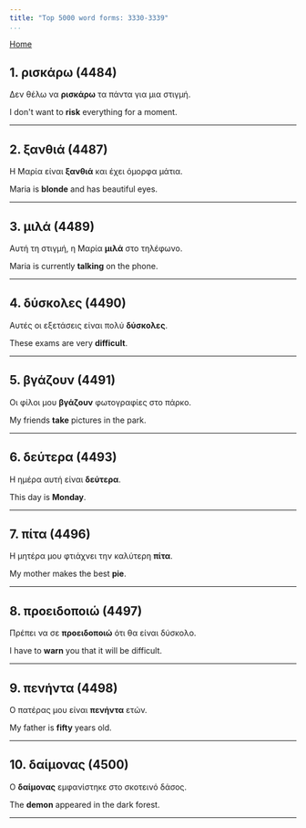 ```yaml
---
title: "Top 5000 word forms: 3330-3339"
...
```


[Home](./) 

## 1. ρισκάρω (4484)

Δεν θέλω να **ρισκάρω** τα πάντα για μια στιγμή.

I don't want to **risk** everything for a moment.

---

## 2. ξανθιά (4487)

Η Μαρία είναι **ξανθιά** και έχει όμορφα μάτια.

Maria is **blonde** and has beautiful eyes.

---

## 3. μιλά (4489)

Αυτή τη στιγμή, η Μαρία **μιλά** στο τηλέφωνο.  

Maria is currently **talking** on the phone.

---

## 4. δύσκολες (4490)

Αυτές οι εξετάσεις είναι πολύ **δύσκολες**.  

These exams are very **difficult**.

---

## 5. βγάζουν (4491)

Οι φίλοι μου **βγάζουν** φωτογραφίες στο πάρκο.  

My friends **take** pictures in the park.

---

## 6. δεύτερα (4493)

Η ημέρα αυτή είναι **δεύτερα**.

This day is **Monday**.

---

## 7. πίτα (4496)

Η μητέρα μου φτιάχνει την καλύτερη **πίτα**.

My mother makes the best **pie**.

---

## 8. προειδοποιώ (4497)

Πρέπει να σε **προειδοποιώ** ότι θα είναι δύσκολο.

I have to **warn** you that it will be difficult.

---

## 9. πενήντα (4498)

Ο πατέρας μου είναι **πενήντα** ετών.  

My father is **fifty** years old.

---

## 10. δαίμονας (4500)

Ο **δαίμονας** εμφανίστηκε στο σκοτεινό δάσος.  

The **demon** appeared in the dark forest.

---

